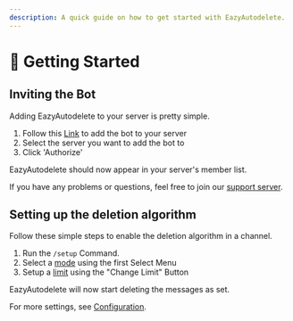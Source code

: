 ```yaml
---
description: A quick guide on how to get started with EazyAutodelete.
---
```


# 🚀 Getting Started

## Inviting the Bot

Adding EazyAutodelete to your server is pretty simple.

1. Follow this [Link](https://eazyautodelete.xyz/invite/) to add the bot to your server
2. Select the server you want to add the bot to
3. Click 'Authorize'

EazyAutodelete should now appear in your server's member list.

If you have any problems or questions, feel free to join our [support server](https://eazyautodelete.xyz/invite).

## Setting up the deletion algorithm

Follow these simple steps to enable the deletion algorithm in a channel.

1. Run the `/setup` Command.
2. Select a [mode](config/mode.md) using the first Select Menu
3. Setup a [limit](config/limit.md) using the "Change Limit" Button

EazyAutodelete will now start deleting the messages as set.

For more settings, see [Configuration](config/).
